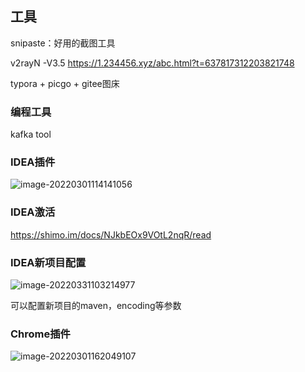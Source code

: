 ## 工具

snipaste：好用的截图工具

v2rayN -V3.5 https://1.234456.xyz/abc.html?t=637817312203821748

typora + picgo + gitee图床



### 编程工具

kafka tool





### IDEA插件

![image-20220301114141056](https://gitee.com/wmbyy/typora_pictures/raw/master/pictures/image-20220301114141056.png)





### IDEA激活

https://shimo.im/docs/NJkbEOx9VOtL2nqR/read



### IDEA新项目配置

![image-20220331103214977](https://gitee.com/wmbyy/typora_pictures/raw/master/pictures/image-20220331103214977.png)

可以配置新项目的maven，encoding等参数



### Chrome插件

![image-20220301162049107](https://gitee.com/wmbyy/typora_pictures/raw/master/pictures/image-20220301162049107.png)

